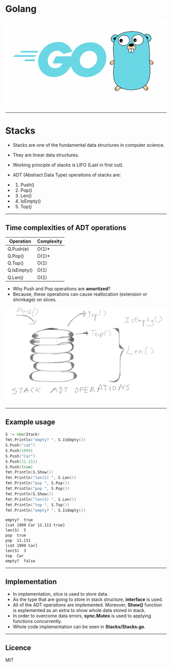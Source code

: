 # Golang

![Golang Image](golang.png)

---------------------------------------------------------------------

# Stacks

* Stacks are one of the fundamental data structures in computer science.
* They are linear data structures.
* Working principle of stacks is LIFO (Last in first out).



* ADT (Abstract Data Type) operations of stacks are:
* 1. Push()
* 2. Pop()
* 3. Len()
* 4. IsEmpty()
* 5. Top()

----------------------------------------------------------
## Time complexities of ADT operations

| **Operation** | **Complexity** |
| ------------- | -------------- |
| Q.Push(e)     | O(1)*          |
| Q.Pop()       | O(1)*          |
| Q.Top()       | O(1)           |
| Q.IsEmpty()   | O(1)           |
| Q.Len()       | O(1)           |

* Why Push and Pop operations are **amortized**?
* Because, these operations can cause reallocation (extension or shrinkage) on slices.

![Stack Image](stack.png)

------------------------------------------------------------

## Example usage

```go
S := new(Stack)
fmt.Println("empty? ", S.IsEmpty())
S.Push("cat")
S.Push(1999)
S.Push("Car")
S.Push(11.111)
S.Push(true)
fmt.Println(S.Show())
fmt.Println("len(S) ", S.Len())
fmt.Println("pop ", S.Pop())
fmt.Println("pop ", S.Pop())
fmt.Println(S.Show())
fmt.Println("len(S) ", S.Len())
fmt.Println("top ", S.Top())
fmt.Println("empty? ", S.IsEmpty())
```

```[console]
empty?  true
[cat 1999 Car 11.111 true]
len(S)  5
pop  true
pop  11.111
[cat 1999 Car]
len(S)  3
top  Car
empty?  false
```
--------------------------------------------------

## Implementation

* In implementation, slice is used to store data.
* As the type that are going to store in stack structure, **interface** is used.
* All of the ADT operations are implemented. Moreover, **Show()** function is explemented as an extra to show whole data stored in stack.
* In order to overcome data errors, **sync.Mutex** is used to applying functions concurrently.
* Whole code implementation can be seen in **Stacks/Stacks.go**.
------------------------------------------------------

## Licence

MIT
